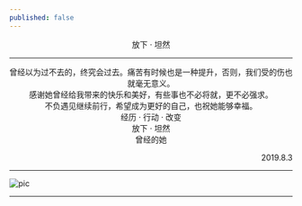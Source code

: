 ```yaml
---
published: false
---
```


<center>放下 · 坦然</center>

------------
<center>曾经以为过不去的，终究会过去。痛苦有时候也是一种提升，否则，我们受的伤也就毫无意义。</center>

<center>感谢她曾经给我带来的快乐和美好，有些事也不必将就，更不必强求。</center>

<center>不负遇见继续前行，希望成为更好的自己，也祝她能够幸福。</center>

<center>经历 · 行动 · 改变</center>

<center>放下 · 坦然</center>

<center>曾经的她</center>

<p align="right">2019.8.3</p>

------------

![pic](https://www.privacypic.com/images/2019/07/07/18050151a7c81ff928ea3.jpg)

------------
